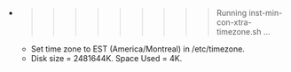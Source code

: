 * >>>>>>>>> Running inst-min-con-xtra-timezone.sh ...
  * Set time zone to EST (America/Montreal) in /etc/timezone.
  * Disk size = 2481644K. Space Used = 4K.
